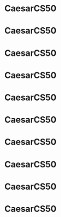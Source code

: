# CaesarCS50
# CaesarCS50
# CaesarCS50
# CaesarCS50
# CaesarCS50
# CaesarCS50
# CaesarCS50
# CaesarCS50
# CaesarCS50
# CaesarCS50

